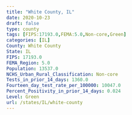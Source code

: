 ```yaml
---
title: "White County, IL"
date: 2020-10-23
draft: false
type: county
tags: [FIPS:17193.0,FEMA:5.0,Non-core,Green]
categories: [IL]
County: White County
State: IL
FIPS: 17193.0
FEMA_Region: 5.0
Population: 13537.0
NCHS_Urban_Rural_Classification: Non-core
Tests_in_prior_14_days: 1360.0
Fourteen_day_test_rate_per_100000: 10047.0
Percent_Positivity_in_prior_14_days: 0.024
Level: Green
url: /states/IL/white-county
---
```



